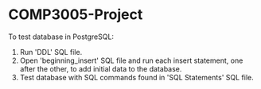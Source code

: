 # COMP3005-Project
To test database in PostgreSQL:
1. Run 'DDL' SQL file.
2. Open 'beginning_insert' SQL file and run each insert statement, one after the other, to add initial data to the database.
3. Test database with SQL commands found in 'SQL Statements' SQL file.
